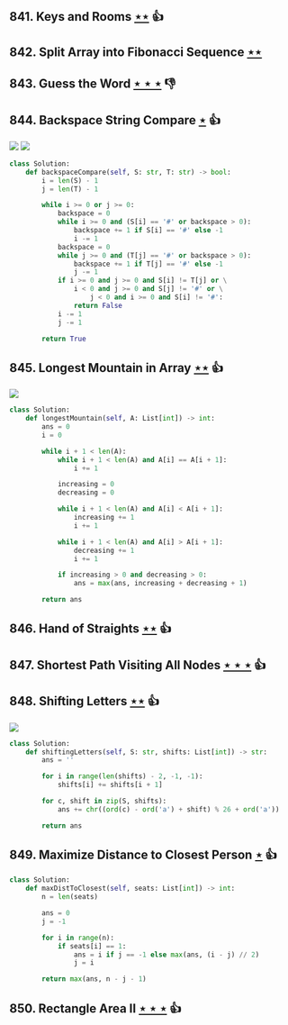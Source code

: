 ## 841. Keys and Rooms [$\star\star$](https://leetcode.com/problems/keys-and-rooms) :thumbsup:

## 842. Split Array into Fibonacci Sequence [$\star\star$](https://leetcode.com/problems/split-array-into-fibonacci-sequence)

## 843. Guess the Word [$\star\star\star$](https://leetcode.com/problems/guess-the-word) :thumbsdown:

## 844. Backspace String Compare [$\star$](https://leetcode.com/problems/backspace-string-compare) :thumbsup:

![](https://img.shields.io/badge/-Stack-E2943B.svg?style=flat-square) ![](https://img.shields.io/badge/-Two%20Pointers-2EA9DF.svg?style=flat-square)

```python
class Solution:
    def backspaceCompare(self, S: str, T: str) -> bool:
        i = len(S) - 1
        j = len(T) - 1

        while i >= 0 or j >= 0:
            backspace = 0
            while i >= 0 and (S[i] == '#' or backspace > 0):
                backspace += 1 if S[i] == '#' else -1
                i -= 1
            backspace = 0
            while j >= 0 and (T[j] == '#' or backspace > 0):
                backspace += 1 if T[j] == '#' else -1
                j -= 1
            if i >= 0 and j >= 0 and S[i] != T[j] or \
                i < 0 and j >= 0 and S[j] != '#' or \
                    j < 0 and i >= 0 and S[i] != '#':
                return False
            i -= 1
            j -= 1

        return True
```

## 845. Longest Mountain in Array [$\star\star$](https://leetcode.com/problems/longest-mountain-in-array) :thumbsup:

![](https://img.shields.io/badge/-Two%20Pointers-2EA9DF.svg?style=flat-square)

```python
class Solution:
    def longestMountain(self, A: List[int]) -> int:
        ans = 0
        i = 0

        while i + 1 < len(A):
            while i + 1 < len(A) and A[i] == A[i + 1]:
                i += 1

            increasing = 0
            decreasing = 0

            while i + 1 < len(A) and A[i] < A[i + 1]:
                increasing += 1
                i += 1

            while i + 1 < len(A) and A[i] > A[i + 1]:
                decreasing += 1
                i += 1

            if increasing > 0 and decreasing > 0:
                ans = max(ans, increasing + decreasing + 1)

        return ans
```

## 846. Hand of Straights [$\star\star$](https://leetcode.com/problems/hand-of-straights) :thumbsup:

## 847. Shortest Path Visiting All Nodes [$\star\star\star$](https://leetcode.com/problems/shortest-path-visiting-all-nodes) :thumbsup:

## 848. Shifting Letters [$\star\star$](https://leetcode.com/problems/shifting-letters) :thumbsup:

![](https://img.shields.io/badge/-String-60373E.svg?style=flat-square)

```python
class Solution:
    def shiftingLetters(self, S: str, shifts: List[int]) -> str:
        ans = ''

        for i in range(len(shifts) - 2, -1, -1):
            shifts[i] += shifts[i + 1]

        for c, shift in zip(S, shifts):
            ans += chr((ord(c) - ord('a') + shift) % 26 + ord('a'))

        return ans
```

## 849. Maximize Distance to Closest Person [$\star$](https://leetcode.com/problems/maximize-distance-to-closest-person) :thumbsup:

```python
class Solution:
    def maxDistToClosest(self, seats: List[int]) -> int:
        n = len(seats)

        ans = 0
        j = -1

        for i in range(n):
            if seats[i] == 1:
                ans = i if j == -1 else max(ans, (i - j) // 2)
                j = i

        return max(ans, n - j - 1)
```

## 850. Rectangle Area II [$\star\star\star$](https://leetcode.com/problems/rectangle-area-ii) :thumbsup:
